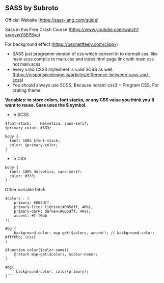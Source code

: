 ## SASS by Subroto
Official Website (https://sass-lang.com/guide)

Sass in this Free Crash Course (https://www.youtube.com/watch?v=roywYSEPSvc)

For background effect (https://bennettfeely.com/clippy)
- SASS just programm version of css which convert in to normall css. like main.scss compile to main.css and index.html page link with main.css not main.scss
- every valid CSS3 stylesheet is valid SCSS as well. (https://responsivedesign.is/articles/difference-between-sass-and-scss)
- You should always use SCSS, Because noraml css3 + Program CSS, For crating theme

**Variables: to store colors, font stacks, or any CSS value you think you'll want to reuse. Sass uses the $ symbol.**

- In SCSS
```
$font-stack:    Helvetica, sans-serif;
$primary-color: #333;

body {
  font: 100% $font-stack;
  color: $primary-color;
}
```
- In CSS
```
body {
  font: 100% Helvetica, sans-serif;
  color: #333;
}
```
Other variable fetch
```
$colors : (
    primary: #005dff,
    primary-lite: lighten(#005dff, 40%),
    primary-dark: darken(#005dff, 40%),
    accent: #fff6bb
);

#bg {
    background-color: map-get($colors, accent); // background-color: #fff6bb; (css)
}
```
```// By Functions
@function color($color-name){
    @return map-get($colors, $color-name);
}

#bg{
     background-color: color(primary);
}```
